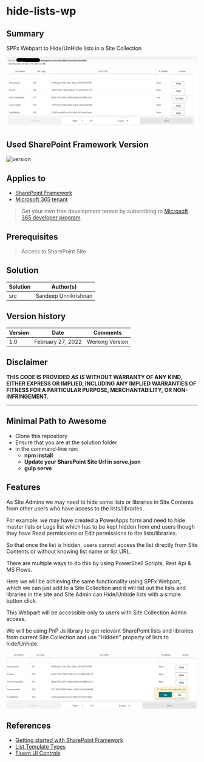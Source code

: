 # hide-lists-wp

## Summary

SPFx Webpart to Hide/UnHide lists in a Site Collection

![HideLists WebPart](./assets/HideListWebPartImg.png)

## Used SharePoint Framework Version

![version](https://img.shields.io/badge/version-1.13-green.svg)

## Applies to

- [SharePoint Framework](https://aka.ms/spfx)
- [Microsoft 365 tenant](https://docs.microsoft.com/en-us/sharepoint/dev/spfx/set-up-your-developer-tenant)

> Get your own free development tenant by subscribing to [Microsoft 365 developer program](http://aka.ms/o365devprogram)

## Prerequisites

> Access to SharePoint Site

## Solution

Solution|Author(s)
--------|---------
src| Sandeep Unnikrishnan

## Version history

Version|Date|Comments
-------|----|--------
1.0|February 27, 2022|Working Version

## Disclaimer

**THIS CODE IS PROVIDED *AS IS* WITHOUT WARRANTY OF ANY KIND, EITHER EXPRESS OR IMPLIED, INCLUDING ANY IMPLIED WARRANTIES OF FITNESS FOR A PARTICULAR PURPOSE, MERCHANTABILITY, OR NON-INFRINGEMENT.**

---

## Minimal Path to Awesome

- Clone this repository
- Ensure that you are at the solution folder
- in the command-line run:
  - **npm install**
  - **Update your SharePoint Site Url in serve.json**
  - **gulp serve**


## Features

As Site Admins we may need to hide some lists or libraries in Site Contents from other users who have access to the lists/libraries.

For example: we may have created a PowerApps form and need to hide master lists or Logs list which has to be kept hidden from end users though they have Read permissions or Edit permissions to the lists/libraries.

So that once the list is hidden, users cannot access the list directly from Site Contents or without knowing list name or list URL.

There are multiple ways to do this by using PowerShell Scripts, Rest Api & MS Flows.

Here we will be achieving the same functionality using SPFx Webpart, which we can just add to a Site Collection and it will list out the lists and libraries in the site and Site Admin can Hide/Unhide lists with a simple button click.

This Webpart will be accessible only to users with Site Collection Admin access.

We will be using PnP Js library to get relevant SharePoint lists and libraries from current Site Collection and use "Hidden" property of lists to hide/Unhide.

![HideLists WebPart](./assets/CallOutImg.png)

## References

- [Getting started with SharePoint Framework](https://docs.microsoft.com/en-us/sharepoint/dev/spfx/set-up-your-developer-tenant)
- [List Template Types](https://docs.microsoft.com/en-us/previous-versions/office/sharepoint-visio/jj245053(v=office.15)?redirectedfrom=MSDN)
- [Fluent UI Controls](https://developer.microsoft.com/en-us/fluentui#/controls/web/callout)